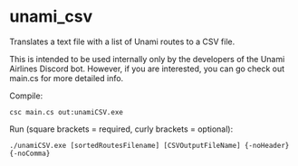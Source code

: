 # unami_csv
Translates a text file with a list of Unami routes to a CSV file.

This is intended to be used internally only by the developers of the Unami Airlines Discord bot. However, if you are interested, you can go check out main.cs for more detailed info.

Compile:
```
csc main.cs out:unamiCSV.exe
```
Run (square brackets = required, curly brackets = optional):
```
./unamiCSV.exe [sortedRoutesFilename] [CSVOutputFileName] {-noHeader} {-noComma}
```
